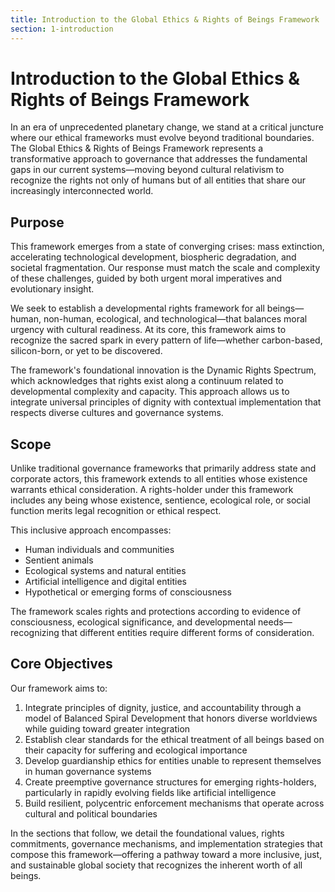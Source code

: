 ```yaml
---
title: Introduction to the Global Ethics & Rights of Beings Framework
section: 1-introduction
---
```


# Introduction to the Global Ethics & Rights of Beings Framework

In an era of unprecedented planetary change, we stand at a critical juncture where our ethical frameworks must evolve beyond traditional boundaries. The Global Ethics & Rights of Beings Framework represents a transformative approach to governance that addresses the fundamental gaps in our current systems—moving beyond cultural relativism to recognize the rights not only of humans but of all entities that share our increasingly interconnected world.

## Purpose

This framework emerges from a state of converging crises: mass extinction, accelerating technological development, biospheric degradation, and societal fragmentation. Our response must match the scale and complexity of these challenges, guided by both urgent moral imperatives and evolutionary insight.

We seek to establish a developmental rights framework for all beings—human, non-human, ecological, and technological—that balances moral urgency with cultural readiness. At its core, this framework aims to recognize the sacred spark in every pattern of life—whether carbon-based, silicon-born, or yet to be discovered.

The framework's foundational innovation is the Dynamic Rights Spectrum, which acknowledges that rights exist along a continuum related to developmental complexity and capacity. This approach allows us to integrate universal principles of dignity with contextual implementation that respects diverse cultures and governance systems.

## Scope

Unlike traditional governance frameworks that primarily address state and corporate actors, this framework extends to all entities whose existence warrants ethical consideration. A rights-holder under this framework includes any being whose existence, sentience, ecological role, or social function merits legal recognition or ethical respect.

This inclusive approach encompasses:
- Human individuals and communities
- Sentient animals
- Ecological systems and natural entities
- Artificial intelligence and digital entities
- Hypothetical or emerging forms of consciousness

The framework scales rights and protections according to evidence of consciousness, ecological significance, and developmental needs—recognizing that different entities require different forms of consideration.

## Core Objectives

Our framework aims to:
1. Integrate principles of dignity, justice, and accountability through a model of Balanced Spiral Development that honors diverse worldviews while guiding toward greater integration
2. Establish clear standards for the ethical treatment of all beings based on their capacity for suffering and ecological importance
3. Develop guardianship ethics for entities unable to represent themselves in human governance systems
4. Create preemptive governance structures for emerging rights-holders, particularly in rapidly evolving fields like artificial intelligence
5. Build resilient, polycentric enforcement mechanisms that operate across cultural and political boundaries

In the sections that follow, we detail the foundational values, rights commitments, governance mechanisms, and implementation strategies that compose this framework—offering a pathway toward a more inclusive, just, and sustainable global society that recognizes the inherent worth of all beings.

